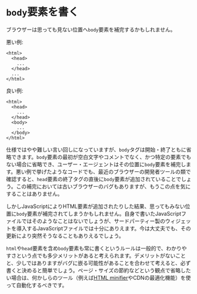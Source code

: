 # `body`要素を書く

ブラウザーは思っても見ない位置へ`body`要素を補完するかもしれません。

悪い例:

    <html>
      <head>
        ...
      </head>
      ...
    </html>

良い例:

    <html>
      <head>
        ...
      </head>
      <body>
        ...
      </body>
    </html>

仕様ではやや難しい言い回しになっていますが、`body`タグは開始・終了ともに省略できます。`body`要素の最初が空白文字やコメントでなく、かつ特定の要素でもない場合に省略でき、ユーザー・エージェントはその位置に`body`要素を補完します。悪い例で挙げたようなコードでも、最近のブラウザーの開発者ツールの類で確認すると、`head`要素の終了タグの直後に`body`要素が追加されていることでしょう。この補完においては古いブラウザーのバグもありますが、もうこの点を気にすることはありません。

しかしJavaScriptによりHTML要素が追加されたりした結果、思ってもみない位置に`body`要素が補完されてしまうかもしれません。自身で書いたJavaScriptファイルではそのようなことはないでしょうが、サードパーティー製のウィジェットを導入するJavaScriptファイルでは十分にありえます。今は大丈夫でも、その更新により突然そうなることもありえるでしょう。

`html`や`head`要素を含め`body`要素も常に書くというルールは一般的で、わかりやすさという点でも多少メリットがあると考えられます。デメリットがないことと、少しではありますがバグに嵌る可能性があることを合わせて考えると、必ず書くと決めると簡単でしょう。ページ・サイズの節約などという観点で省略したい場合は、何かしらのツール（例えば[HTML minifier](http://kangax.github.io/html-minifier/)やCDNの最適化機能）を使って自動化するべきです。
